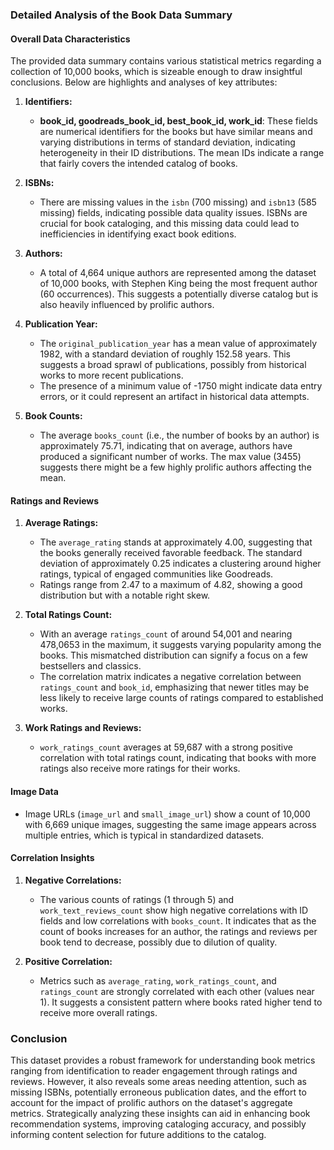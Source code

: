 ### Detailed Analysis of the Book Data Summary

#### Overall Data Characteristics

The provided data summary contains various statistical metrics regarding a collection of 10,000 books, which is sizeable enough to draw insightful conclusions. Below are highlights and analyses of key attributes:

1. **Identifiers:**
   - **book_id, goodreads_book_id, best_book_id, work_id**: These fields are numerical identifiers for the books but have similar means and varying distributions in terms of standard deviation, indicating heterogeneity in their ID distributions. The mean IDs indicate a range that fairly covers the intended catalog of books.

2. **ISBNs:**
   - There are missing values in the `isbn` (700 missing) and `isbn13` (585 missing) fields, indicating possible data quality issues. ISBNs are crucial for book cataloging, and this missing data could lead to inefficiencies in identifying exact book editions.

3. **Authors:**
   - A total of 4,664 unique authors are represented among the dataset of 10,000 books, with Stephen King being the most frequent author (60 occurrences). This suggests a potentially diverse catalog but is also heavily influenced by prolific authors.

4. **Publication Year:**
   - The `original_publication_year` has a mean value of approximately 1982, with a standard deviation of roughly 152.58 years. This suggests a broad sprawl of publications, possibly from historical works to more recent publications.
   - The presence of a minimum value of -1750 might indicate data entry errors, or it could represent an artifact in historical data attempts.

5. **Book Counts:**
   - The average `books_count` (i.e., the number of books by an author) is approximately 75.71, indicating that on average, authors have produced a significant number of works. The max value (3455) suggests there might be a few highly prolific authors affecting the mean.

#### Ratings and Reviews

1. **Average Ratings:**
   - The `average_rating` stands at approximately 4.00, suggesting that the books generally received favorable feedback. The standard deviation of approximately 0.25 indicates a clustering around higher ratings, typical of engaged communities like Goodreads.
   - Ratings range from 2.47 to a maximum of 4.82, showing a good distribution but with a notable right skew.

2. **Total Ratings Count:**
   - With an average `ratings_count` of around 54,001 and nearing 478,0653 in the maximum, it suggests varying popularity among the books. This mismatched distribution can signify a focus on a few bestsellers and classics.
   - The correlation matrix indicates a negative correlation between `ratings_count` and `book_id`, emphasizing that newer titles may be less likely to receive large counts of ratings compared to established works.

3. **Work Ratings and Reviews:**
   - `work_ratings_count` averages at 59,687 with a strong positive correlation with total ratings count, indicating that books with more ratings also receive more ratings for their works.

#### Image Data

- Image URLs (`image_url` and `small_image_url`) show a count of 10,000 with 6,669 unique images, suggesting the same image appears across multiple entries, which is typical in standardized datasets.

#### Correlation Insights

1. **Negative Correlations:**
   - The various counts of ratings (1 through 5) and `work_text_reviews_count` show high negative correlations with ID fields and low correlations with `books_count`. It indicates that as the count of books increases for an author, the ratings and reviews per book tend to decrease, possibly due to dilution of quality.

2. **Positive Correlation:**
   - Metrics such as `average_rating`, `work_ratings_count`, and `ratings_count` are strongly correlated with each other (values near 1). It suggests a consistent pattern where books rated higher tend to receive more overall ratings.

### Conclusion

This dataset provides a robust framework for understanding book metrics ranging from identification to reader engagement through ratings and reviews. However, it also reveals some areas needing attention, such as missing ISBNs, potentially erroneous publication dates, and the effort to account for the impact of prolific authors on the dataset's aggregate metrics. Strategically analyzing these insights can aid in enhancing book recommendation systems, improving cataloging accuracy, and possibly informing content selection for future additions to the catalog.